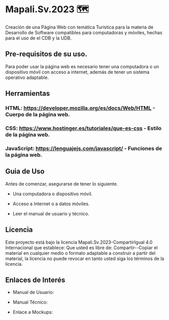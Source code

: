 # Mapali.Sv.2023 🗺️

Creación de una Página Web con temática Turística para la materia de Desarrollo de Software compatibles para computadoras y móviles, hechas para el uso de el CDB y la UDB.

## Pre-requisitos de su uso.
Para poder usar la página web es necesario tener una computadora o un dispositivo móvil con acceso a internet, además de tener un sistema operativo adaptable.

## Herramientas

### HTML: https://developer.mozilla.org/es/docs/Web/HTML - Cuerpo de la página web.
### CSS: https://www.hostinger.es/tutoriales/que-es-css - Estilo de la página web.
### JavaScript: https://lenguajejs.com/javascript/ - Funciones de la página web.

## Guia de Uso

Antes de comenzar, asegurarse de tener lo siguiente.

+ Una computadora o dispositivo móvil.

+ Acceso a Internet o a datos móviles.

+ Leer el manual de usuario y técnico.

## Licencia

Este proyecto está bajo la licencia Mapali.Sv.2023-CompartirIgual 4.0 Internacional que establece:
Que usted es libre de: Compartir--Copiar el material en cualquier medio o formato adaptable a construir a partir del material, la licencia no puede revocar en tanto usted siga los términos de la licencia.

## Enlaces de Interés

+ Manual de Usuario:

+ Manual Técnico:

+ Enlace a Mockups:



